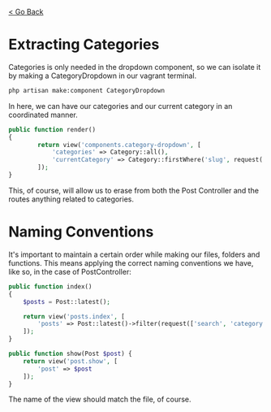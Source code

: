 [< Go Back](../README.md)

# Extracting Categories

Categories is only needed in the dropdown component, so we can isolate it by making a CategoryDropdown in our vagrant terminal.

```bash
php artisan make:component CategoryDropdown
```

In here, we can have our categories and our current category in an coordinated manner.

```php
public function render()
{
        return view('components.category-dropdown', [
            'categories' => Category::all(),
            'currentCategory' => Category::firstWhere('slug', request('category'))
        ]);
}
```

This, of course, will allow us to erase from both the Post Controller and the routes anything related to categories.

# Naming Conventions

It's important to maintain a certain order while making our files, folders and functions. This means applying the correct naming conventions we have, like so, in the case of PostController:

```php
public function index()
{
    $posts = Post::latest();

    return view('posts.index', [
        'posts' => Post::latest()->filter(request(['search', 'category']))->get()
    ]);
}

public function show(Post $post) {
    return view('post.show', [
        'post' => $post
    ]);
}
```

The name of the view should match the file, of course.